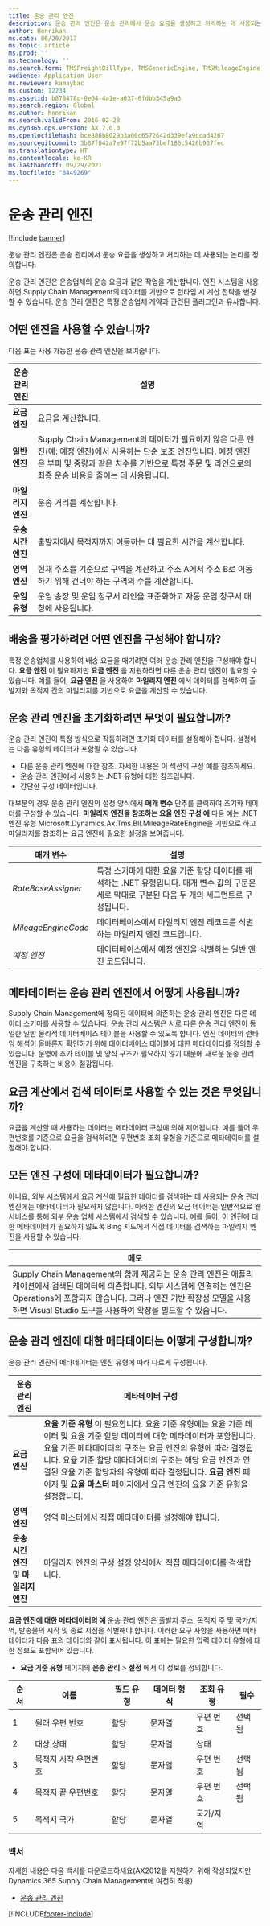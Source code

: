 ```yaml
---
title: 운송 관리 엔진
description: 운송 관리 엔진은 운송 관리에서 운송 요금을 생성하고 처리하는 데 사용되는 논리를 정의합니다.
author: Henrikan
ms.date: 06/20/2017
ms.topic: article
ms.prod: ''
ms.technology: ''
ms.search.form: TMSFreightBillType, TMSGenericEngine, TMSMileageEngine, TMSRateEngine, TMSTransitTimeEngine, TMSZoneEngine, TMSFreightBillTypeAssignment, TMSZoneMaster, TMSEngineParameters
audience: Application User
ms.reviewer: kamaybac
ms.custom: 12234
ms.assetid: b878478c-0e04-4a1e-a037-6fdbb345a9a3
ms.search.region: Global
ms.author: henrikan
ms.search.validFrom: 2016-02-28
ms.dyn365.ops.version: AX 7.0.0
ms.openlocfilehash: bce886b8029b3a00c6572642d339efa9dcad4267
ms.sourcegitcommit: 3b87f042a7e97f72b5aa73bef186c5426b937fec
ms.translationtype: HT
ms.contentlocale: ko-KR
ms.lasthandoff: 09/29/2021
ms.locfileid: "8449269"
---
```

# <a name="transportation-management-engines"></a>운송 관리 엔진

[!include [banner](../includes/banner.md)]

운송 관리 엔진은 운송 관리에서 운송 요금을 생성하고 처리하는 데 사용되는 논리를 정의합니다. 

운송 관리 엔진은 운송업체의 운송 요금과 같은 작업을 계산합니다. 엔진 시스템을 사용하면 Supply Chain Management의 데이터를 기반으로 런타임 시 계산 전략을 변경할 수 있습니다. 운송 관리 엔진은 특정 운송업체 계약과 관련된 플러그인과 유사합니다.

## <a name="what-engines-are-available"></a>어떤 엔진을 사용할 수 있습니까?
다음 표는 사용 가능한 운송 관리 엔진을 보여줍니다.

| 운송 관리 엔진 | 설명                                                                                                                                                                                                                                                                                                                 |
|----------------------------------|-----------------------------------------------------------------------------------------------------------------------------------------------------------------------------------------------------------------------------------------------------------------------------------------------------------------------------|
| **요금 엔진**                  | 요금을 계산합니다.                                                                                                                                                                                                                                                                                                           |
| **일반 엔진**               | Supply Chain Management의 데이터가 필요하지 않은 다른 엔진(예: 예정 엔진)에서 사용하는 단순 보조 엔진입니다. 예정 엔진은 부피 및 중량과 같은 치수를 기반으로 특정 주문 및 라인으로의 최종 운송 비용을 줄이는 데 사용됩니다. |
| **마일리지 엔진**               | 운송 거리를 계산합니다.                                                                                                                                                                                                                                                                                     |
| **운송 시간 엔진**          | 출발지에서 목적지까지 이동하는 데 필요한 시간을 계산합니다.                                                                                                                                                                                                                                       |
| **영역 엔진**                  | 현재 주소를 기준으로 구역을 계산하고 주소 A에서 주소 B로 이동하기 위해 건너야 하는 구역의 수를 계산합니다.                                                                                                                                                                    |
| **운임 유형**            | 운임 송장 및 운임 청구서 라인을 표준화하고 자동 운임 청구서 매칭에 사용됩니다.                                                                                                                                                                                                                |


## <a name="what-engines-must-be-configured-to-rate-a-shipment"></a>배송을 평가하려면 어떤 엔진을 구성해야 합니까?

특정 운송업체를 사용하여 배송 요금을 매기려면 여러 운송 관리 엔진을 구성해야 합니다. **요금 엔진** 이 필요하지만 **요금 엔진** 을 지원하려면 다른 운송 관리 엔진이 필요할 수 있습니다. 예를 들어, **요금 엔진** 을 사용하여 **마일리지 엔진** 에서 데이터를 검색하여 출발지와 목적지 간의 마일리지를 기반으로 요금을 계산할 수 있습니다.

## <a name="whats-required-to-initialize-a-transportation-management-engine"></a>운송 관리 엔진을 초기화하려면 무엇이 필요합니까?
운송 관리 엔진이 특정 방식으로 작동하려면 초기화 데이터를 설정해야 합니다. 설정에는 다음 유형의 데이터가 포함될 수 있습니다.
-   다른 운송 관리 엔진에 대한 참조. 자세한 내용은 이 섹션의 구성 예를 참조하세요.
-   운송 관리 엔진에서 사용하는 .NET 유형에 대한 참조입니다.
-   간단한 구성 데이터입니다.

대부분의 경우 운송 관리 엔진의 설정 양식에서 **매개 변수** 단추를 클릭하여 초기화 데이터를 구성할 수 있습니다. **마일리지 엔진을 참조하는 요율 엔진 구성 예** 다음 예는 .NET 엔진 유형 Microsoft.Dynamics.Ax.Tms.Bll.MileageRateEngine을 기반으로 하고 마일리지를 참조하는 요금 엔진에 필요한 설정을 보여줍니다.

|          매개 변수           |                                                                                  설명                                                                                  |
|------------------------------|-------------------------------------------------------------------------------------------------------------------------------------------------------------------------------|
|  <em>RateBaseAssigner</em>   | 특정 스키마에 대한 요율 기준 할당 데이터를 해석하는 .NET 유형입니다. 매개 변수 값의 구문은 세로 막대로 구분된 다음 두 개의 세그먼트로 구성됩니다. |
|  <em>MileageEngineCode</em>  |                       데이터베이스에서 마일리지 엔진 레코드를 식별하는 마일리지 엔진 코드입니다.                        |
| <em>예정 엔진</em> |                        데이터베이스에서 예정 엔진을 식별하는 일반 엔진 코드입니다.                        |

## <a name="how-is-metadata-used-in-transportation-management-engines"></a>메타데이터는 운송 관리 엔진에서 어떻게 사용됩니까?

Supply Chain Management에 정의된 데이터에 의존하는 운송 관리 엔진은 다른 데이터 스키마를 사용할 수 있습니다. 운송 관리 시스템은 서로 다른 운송 관리 엔진이 동일한 일반 물리적 데이터베이스 테이블을 사용할 수 있도록 합니다. 엔진 데이터의 런타임 해석이 올바른지 확인하기 위해 데이터베이스 테이블에 대한 메타데이터를 정의할 수 있습니다. 운영에 추가 테이블 및 양식 구조가 필요하지 않기 때문에 새로운 운송 관리 엔진을 구축하는 비용이 절감됩니다.

## <a name="what-can-be-used-as-search-data-in-rate-calculations"></a>요금 계산에서 검색 데이터로 사용할 수 있는 것은 무엇입니까?
요금을 계산할 때 사용하는 데이터는 메타데이터 구성에 의해 제어됩니다. 예를 들어 우편번호를 기준으로 요금을 검색하려면 우편번호 조회 유형을 기준으로 메타데이터를 설정해야 합니다.

## <a name="do-all-engine-configurations-require-metadata"></a>모든 엔진 구성에 메타데이터가 필요합니까?
아니요, 외부 시스템에서 요금 계산에 필요한 데이터를 검색하는 데 사용되는 운송 관리 엔진에는 메타데이터가 필요하지 않습니다. 이러한 엔진의 요금 데이터는 일반적으로 웹 서비스를 통해 외부 운송 업체 시스템에서 검색할 수 있습니다. 예를 들어, 이 엔진에 대한 메타데이터가 필요하지 않도록 Bing 지도에서 직접 데이터를 검색하는 마일리지 엔진을 사용할 수 있습니다.

| **메모**                                                                                                                                                                                                                                                                                                                                                                     |
|------------------------------------------------------------------------------------------------------------------------------------------------------------------------------------------------------------------------------------------------------------------------------------------------------------------------------------------------------------------------------|
| Supply Chain Management와 함께 제공되는 운송 관리 엔진은 애플리케이션에서 검색된 데이터에 의존합니다. 외부 시스템에 연결하는 엔진은 Operations에 포함되지 않습니다. 그러나 엔진 기반 확장성 모델을 사용하면 Visual Studio 도구를 사용하여 확장을 빌드할 수 있습니다. |

## <a name="how-do-i-configure-metadata-for-a-transportation-management-engine"></a>운송 관리 엔진에 대한 메타데이터는 어떻게 구성합니까?
운송 관리 엔진의 메타데이터는 엔진 유형에 따라 다르게 구성됩니다.

| 운송 관리 엔진               | 메타데이터 구성                                                                                                                                                                                                                                                                                                                                                                                                                                               |
|------------------------------------------------|----------------------------------------------------------------------------------------------------------------------------------------------------------------------------------------------------------------------------------------------------------------------------------------------------------------------------------------------------------------------------------------------------------------------------------------------------------------------|
| **요금 엔진**                                | **요율 기준 유형** 이 필요합니다. 요율 기준 유형에는 요율 기준 데이터 및 요율 기준 할당 데이터에 대한 메타데이터가 포함됩니다. 요율 기준 메타데이터의 구조는 요금 엔진의 유형에 따라 결정됩니다. 요율 기준 할당 메타데이터의 구조는 해당 요금 엔진과 연결된 요율 기준 할당자의 유형에 따라 결정됩니다. **요금 엔진** 페이지 및 **요율 마스터** 페이지에서 요금 엔진의 요율 기준 유형을 설정합니다.| |
| **영역 엔진**                                | 영역 마스터에서 직접 메타데이터를 설정해야 합니다.                                                                                                                                                                                                                                                                                                                                                                                                          |
| **운송 시간 엔진** 및 **마일리지 엔진** | 마일리지 엔진의 구성 설정 양식에서 직접 메타데이터를 검색합니다.                                                                                                                                                                                                                                                                                                                                                                                  |

  **요금 엔진에 대한 메타데이터의 예** 운송 관리 엔진은 출발지 주소, 목적지 주 및 국가/지역, 발송물의 시작 및 종료 지점을 식별해야 합니다. 이러한 요구 사항을 사용하면 메타데이터가 다음 표의 데이터와 같이 표시됩니다. 이 표에는 필요한 입력 데이터 유형에 대한 정보도 포함되어 있습니다.
-   **요금 기준 유형** 페이지의 **운송 관리** &gt; **설정** 에서 이 정보를 정의합니다.

| 순서 | 이름                          | 필드 유형 | 데이터 형식 | 조회 유형    | 필수 |
|----------|-------------------------------|------------|-----------|----------------|-----------|
| 1        | 원래 우편 번호            | 할당 | 문자열    | 우편 번호    | 선택됨  |
| 2        | 대상 상태             | 할당 | 문자열    | 상태          |           |
| 3        | 목적지 시작 우편번호 | 할당 | 문자열    | 우편 번호    | 선택됨  |
| 4        | 목적지 끝 우편번호   | 할당 | 문자열    | 우편 번호    | 선택됨  |
| 5        | 목적지 국가           | 할당 | 문자열    | 국가/지역 |           |

### <a name="whitepaper"></a>백서

자세한 내용은 다음 백서를 다운로드하세요(AX2012를 지원하기 위해 작성되었지만 Dynamics 365 Supply Chain Management에 여전히 적용)

- [운송 관리 엔진](https://download.microsoft.com/download/e/0/9/e0957665-c12f-43c7-94c0-611cc49d7d61/TransportationManagementEnginesInAX.pdf)


[!INCLUDE[footer-include](../../includes/footer-banner.md)]